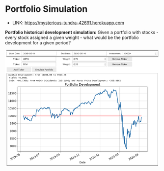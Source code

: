 # Portfolio Simulation

- LINK: https://mysterious-tundra-42691.herokuapp.com

**Portfolio historical development simulation:** Given a portfolio with stocks - every stock assigned a given weight - what would be the portfolio development for a given period?

![Example](example.png)
